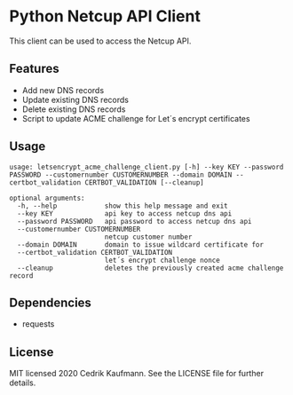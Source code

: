 # Python Netcup API Client
This client can be used to access the Netcup API. 

## Features
- Add new DNS records
- Update existing DNS records
- Delete existing DNS records
- Script to update ACME challenge for Let´s encrypt certificates

## Usage
```
usage: letsencrypt_acme_challenge_client.py [-h] --key KEY --password PASSWORD --customernumber CUSTOMERNUMBER --domain DOMAIN --certbot_validation CERTBOT_VALIDATION [--cleanup]

optional arguments:
  -h, --help            show this help message and exit
  --key KEY             api key to access netcup dns api
  --password PASSWORD   api password to access netcup dns api
  --customernumber CUSTOMERNUMBER
                        netcup customer number
  --domain DOMAIN       domain to issue wildcard certificate for
  --certbot_validation CERTBOT_VALIDATION
                        let´s encrypt challenge nonce
  --cleanup             deletes the previously created acme challenge record
```

## Dependencies
- requests

## License 
MIT licensed 2020 Cedrik Kaufmann. See the LICENSE file for further details.